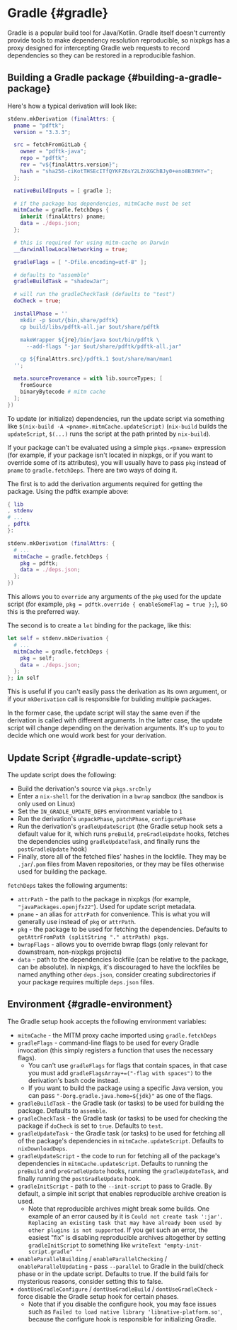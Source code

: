# Gradle {#gradle}

Gradle is a popular build tool for Java/Kotlin. Gradle itself doesn't
currently provide tools to make dependency resolution reproducible, so
nixpkgs has a proxy designed for intercepting Gradle web requests to
record dependencies so they can be restored in a reproducible fashion.

## Building a Gradle package {#building-a-gradle-package}

Here's how a typical derivation will look like:

```nix
stdenv.mkDerivation (finalAttrs: {
  pname = "pdftk";
  version = "3.3.3";

  src = fetchFromGitLab {
    owner = "pdftk-java";
    repo = "pdftk";
    rev = "v${finalAttrs.version}";
    hash = "sha256-ciKotTHSEcITfQYKFZ6sY2LZnXGChBJy0+eno8B3YHY=";
  };

  nativeBuildInputs = [ gradle ];

  # if the package has dependencies, mitmCache must be set
  mitmCache = gradle.fetchDeps {
    inherit (finalAttrs) pname;
    data = ./deps.json;
  };

  # this is required for using mitm-cache on Darwin
  __darwinAllowLocalNetworking = true;

  gradleFlags = [ "-Dfile.encoding=utf-8" ];

  # defaults to "assemble"
  gradleBuildTask = "shadowJar";

  # will run the gradleCheckTask (defaults to "test")
  doCheck = true;

  installPhase = ''
    mkdir -p $out/{bin,share/pdftk}
    cp build/libs/pdftk-all.jar $out/share/pdftk

    makeWrapper ${jre}/bin/java $out/bin/pdftk \
      --add-flags "-jar $out/share/pdftk/pdftk-all.jar"

    cp ${finalAttrs.src}/pdftk.1 $out/share/man/man1
  '';

  meta.sourceProvenance = with lib.sourceTypes; [
    fromSource
    binaryBytecode # mitm cache
  ];
})
```

To update (or initialize) dependencies, run the update script via
something like `$(nix-build -A <pname>.mitmCache.updateScript)`
(`nix-build` builds the `updateScript`, `$(...)` runs the script at the
path printed by `nix-build`).

If your package can't be evaluated using a simple `pkgs.<pname>`
expression (for example, if your package isn't located in nixpkgs, or if
you want to override some of its attributes), you will usually have to
pass `pkg` instead of `pname` to `gradle.fetchDeps`. There are two ways
of doing it.

The first is to add the derivation arguments required for getting the
package. Using the pdftk example above:

```nix
{ lib
, stdenv
# ...
, pdftk
}:

stdenv.mkDerivation (finalAttrs: {
  # ...
  mitmCache = gradle.fetchDeps {
    pkg = pdftk;
    data = ./deps.json;
  };
})
```

This allows you to `override` any arguments of the `pkg` used for
the update script (for example, `pkg = pdftk.override { enableSomeFlag =
true };`), so this is the preferred way.

The second is to create a `let` binding for the package, like this:

```nix
let self = stdenv.mkDerivation {
  # ...
  mitmCache = gradle.fetchDeps {
    pkg = self;
    data = ./deps.json;
  };
}; in self
```

This is useful if you can't easily pass the derivation as its own
argument, or if your `mkDerivation` call is responsible for building
multiple packages.

In the former case, the update script will stay the same even if the
derivation is called with different arguments. In the latter case, the
update script will change depending on the derivation arguments. It's up
to you to decide which one would work best for your derivation.

## Update Script {#gradle-update-script}

The update script does the following:

- Build the derivation's source via `pkgs.srcOnly`
- Enter a `nix-shell` for the derivation in a `bwrap` sandbox (the
  sandbox is only used on Linux)
- Set the `IN_GRADLE_UPDATE_DEPS` environment variable to `1`
- Run the derivation's `unpackPhase`, `patchPhase`, `configurePhase`
- Run the derivation's `gradleUpdateScript` (the Gradle setup hook sets
  a default value for it, which runs `preBuild`, `preGradleUpdate`
  hooks, fetches the dependencies using `gradleUpdateTask`, and finally
  runs the `postGradleUpdate` hook)
- Finally, store all of the fetched files' hashes in the lockfile. They
  may be `.jar`/`.pom` files from Maven repositories, or they may be
  files otherwise used for building the package.

`fetchDeps` takes the following arguments:

- `attrPath` - the path to the package in nixpkgs (for example,
  `"javaPackages.openjfx22"`). Used for update script metadata.
- `pname` - an alias for `attrPath` for convenience. This is what you
  will generally use instead of `pkg` or `attrPath`.
- `pkg` - the package to be used for fetching the dependencies. Defaults
  to `getAttrFromPath (splitString "." attrPath) pkgs`.
- `bwrapFlags` - allows you to override bwrap flags (only relevant for
  downstream, non-nixpkgs projects)
- `data` - path to the dependencies lockfile (can be relative to the
  package, can be absolute). In nixpkgs, it's discouraged to have the
  lockfiles be named anything other `deps.json`, consider creating
  subdirectories if your package requires multiple `deps.json` files.

## Environment {#gradle-environment}

The Gradle setup hook accepts the following environment variables:

- `mitmCache` - the MITM proxy cache imported using `gradle.fetchDeps`
- `gradleFlags` - command-line flags to be used for every Gradle
  invocation (this simply registers a function that uses the necessary
  flags).
  - You can't use `gradleFlags` for flags that contain spaces, in that
    case you must add `gradleFlagsArray+=("-flag with spaces")` to the
    derivation's bash code instead.
  - If you want to build the package using a specific Java version, you
    can pass `"-Dorg.gradle.java.home=${jdk}"` as one of the flags.
- `gradleBuildTask` - the Gradle task (or tasks) to be used for building
  the package. Defaults to `assemble`.
- `gradleCheckTask` - the Gradle task (or tasks) to be used for checking
  the package if `doCheck` is set to `true`. Defaults to `test`.
- `gradleUpdateTask` - the Gradle task (or tasks) to be used for
  fetching all of the package's dependencies in
  `mitmCache.updateScript`. Defaults to `nixDownloadDeps`.
- `gradleUpdateScript` - the code to run for fetching all of the
  package's dependencies in `mitmCache.updateScript`. Defaults to
  running the `preBuild` and `preGradleUpdate` hooks, running the
  `gradleUpdateTask`, and finally running the `postGradleUpdate` hook.
- `gradleInitScript` - path to the `--init-script` to pass to Gradle. By
  default, a simple init script that enables reproducible archive
  creation is used.
  - Note that reproducible archives might break some builds. One example
    of an error caused by it is `Could not create task ':jar'. Replacing
    an existing task that may have already been used by other plugins is
    not supported`. If you get such an error, the easiest "fix" is
    disabling reproducible archives altogether by setting
    `gradleInitScript` to something like `writeText
    "empty-init-script.gradle" ""`
- `enableParallelBuilding` / `enableParallelChecking` /
  `enableParallelUpdating` - pass `--parallel` to Gradle in the
  build/check phase or in the update script. Defaults to true. If the
  build fails for mysterious reasons, consider setting this to false.
- `dontUseGradleConfigure` / `dontUseGradleBuild` / `dontUseGradleCheck`
  \- force disable the Gradle setup hook for certain phases.
  - Note that if you disable the configure hook, you may face issues
    such as `Failed to load native library 'libnative-platform.so'`,
    because the configure hook is responsible for initializing Gradle.

